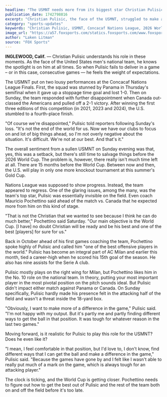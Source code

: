 ```yaml
---
headline: "The USMNT needs more from its biggest star Christian Pulisic: 'I'm not happy with my output'"
publication_date: 1742798816
excerpt: "Christian Pulisic, the face of the USMNT, struggled to make an impact in the Concacaf Nations League Finals, raising concerns about his role and the team's preparation with only 15 months until the 2026 World Cup."
category: "sports-updates"
keywords: "Christian Pulisic, USMNT, Concacaf Nations League, 2026 World Cup, Mauricio Pochettino, Panama vs USA, Canada vs USA, AC Milan"
image_url: "https://a57.foxsports.com/statics.foxsports.com/www.foxsports.com/content/uploads/2025/03/1294/728/83dcc815-usmnt1.jpg?ve=1&tl=1"
author: "Laken Litman"
source: "FOX Sports"
---
```


**INGLEWOOD, Calif.** — Christian Pulisic understands his role in these moments. As the face of the United States men's national team, he knows the spotlight is on him at all times. So when Pulisic fails to deliver in a game – or in this case, consecutive games — he feels the weight of expectations.

The USMNT put on two lousy performances at the Concacaf Nations League Finals. First, the squad was stunned by Panama in Thursday's semifinal when it gave up a stoppage time goal and lost 1-0. Then on Sunday, the team responded with further disappointment when Canada out-classed the Americans and pulled off a 2-1 victory. After winning the first three editions of this competition (in 2021, 2023 and 2024), the U.S. stumbled to a fourth-place finish.

"Of course we're disappointed," Pulisic told reporters following Sunday's loss. "It's not the end of the world for us. Now we have our clubs to focus on and lot of big things ahead, so I'm not overly negative about the situation. It's difficult. We're not at our best. And that's it."

The overall sentiment from a sullen USMNT on Sunday evening was that, yes, this was a setback, but there's still time to salvage things before the 2026 World Cup. The problem is, however, there really isn't much time left at all. There are 15 months before the World Cup. Between now and then, the U.S. will play in only one more knockout tournament at this summer's Gold Cup.

Nations League was supposed to show progress. Instead, the team appeared to regress. One of the glaring issues, among the many, was the team's top star, Pulisic was essentially invisible on the field. Even coach Mauricio Pochettino said ahead of the match vs. Canada that he expected more from him on this kind of stage.

"That is not the Christian that we wanted to see because I think he can do much better," Pochettino said Saturday. "Our main objective is the World Cup. [I have] no doubt Christian will be ready and be his best and one of the best [players] for sure for us."

Back in October ahead of his first games coaching the team, Pochettino spoke highly of Pulisic and called him "one of the best offensive players in the world." Pulisic has become an integral part of AC Milan and earlier this month, tied a career-high when he scored his 15th goal of the season. He also has nine assists for the Serie A club.

Pulisic mostly plays on the right wing for Milan, but Pochettino likes him in the No. 10 role on the national team. In theory, putting your most important player in the most pivotal position on the pitch sounds ideal. But Pulisic didn't impact either match against Panama or Canada. On Sunday specifically, Pulisic hardly made his presence felt in the attacking half of the field and wasn't a threat inside the 18-yard box.

<section className="latest-release"></section>

"Obviously, I want to make more of a difference in the game," Pulisic said. "I'm not happy with my output. But it's partly me and partly finding different ways to get the ball in that position. It was tough for whatever reason in the last two games."

Moving forward, is it realistic for Pulisic to play this role for the USMNT? Does he even like it?

"I mean, I feel comfortable in that position, but I'd love to, I don't know, find different ways that I can get the ball and make a difference in the game," Pulisic said. "Because the games have gone by and I felt like I wasn't able to really put much of a mark on the game, which is always tough for an attacking player."

The clock is ticking, and the World Cup is getting closer. Pochettino needs to figure out how to get the best out of Pulisic and the rest of the team both on and off the field before it's too late.
